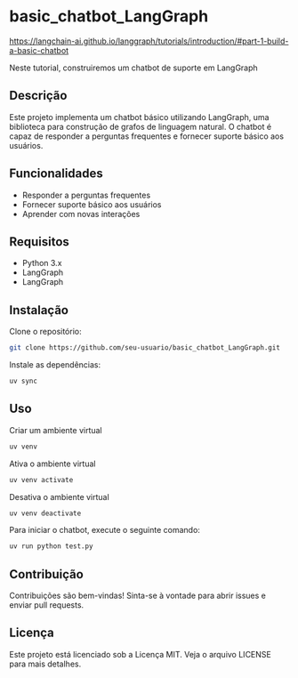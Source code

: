 # basic_chatbot_LangGraph

https://langchain-ai.github.io/langgraph/tutorials/introduction/#part-1-build-a-basic-chatbot

Neste tutorial, construiremos um chatbot de suporte em LangGraph

## Descrição

Este projeto implementa um chatbot básico utilizando LangGraph, uma biblioteca para construção de grafos de linguagem natural. O chatbot é capaz de responder a perguntas frequentes e fornecer suporte básico aos usuários.

## Funcionalidades

- Responder a perguntas frequentes
- Fornecer suporte básico aos usuários
- Aprender com novas interações

## Requisitos

- Python 3.x
- LangGraph
- LangGraph

## Instalação

Clone o repositório:

```bash
git clone https://github.com/seu-usuario/basic_chatbot_LangGraph.git
```

Instale as dependências:

```bash
uv sync
```

## Uso

Criar um ambiente virtual

```bash
uv venv
```

Ativa o ambiente virtual

```bash
uv venv activate
```

Desativa o ambiente virtual

```bash
uv venv deactivate
```

Para iniciar o chatbot, execute o seguinte comando:

```bash
uv run python test.py
```

## Contribuição

Contribuições são bem-vindas! Sinta-se à vontade para abrir issues e enviar pull requests.

## Licença

Este projeto está licenciado sob a Licença MIT. Veja o arquivo LICENSE para mais detalhes.
